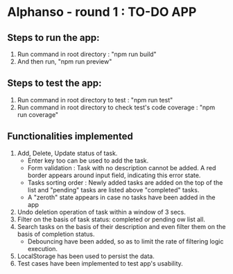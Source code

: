 # Alphanso - round 1 : TO-DO APP

## Steps to run the app:
1. Run command in root directory : "npm run build" 
2. And then run, "npm run preview"


## Steps to test the app:
1. Run command in root directory to test : "npm run test" 
2. Run command in root directory to check test's code coverage : "npm run coverage"

## Functionalities implemented
1. Add, Delete, Update status of task.
    - Enter key too can be used to add the task.
    - Form validation : Task with no description cannot be added. A red border appears around input field, indicating this error state.
    - Tasks sorting order : Newly added tasks are added on the top of the list and "pending" tasks are listed above "completed" tasks.
    - A "zeroth" state appears in case no tasks have been added in the app
2. Undo deletion operation of task within a window of 3 secs.
3. Filter on the basis of task status: completed or pending ow list all.
4. Search tasks on the basis of their description and even filter them on the basis of completion status.
    - Debouncing have been added, so as to limit the rate of filtering logic execution.
5. LocalStorage has been used to persist the data.
6. Test cases have been implemented to test app's usability.